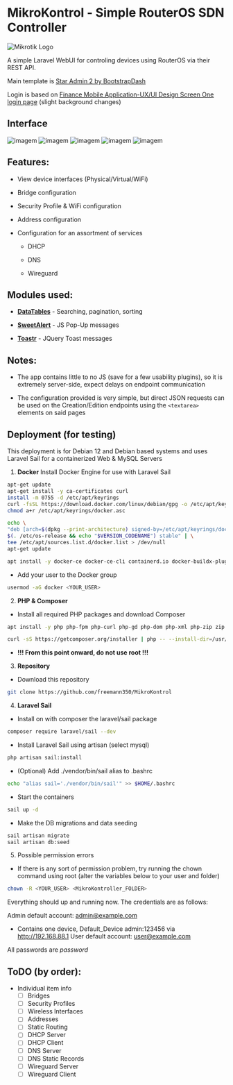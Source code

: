 # MikroKontrol - Simple RouterOS SDN Controller

![Mikrotik Logo](https://mikrotik.com/img/mtv2/logo_fb_2.png)

A simple Laravel WebUI for controling devices using RouterOS via their REST API.

Main template is [Star Admin 2 by BootstrapDash](https://demo.bootstrapdash.com/star-admin2-free/template/index.html)

Login is based on [Finance Mobile Application-UX/UI Design Screen One login page](https://codepen.io/sowg/pen/qBXjXoE) (slight background changes)

## Interface

![imagem](https://github.com/freemann350/MikroKontrol/assets/25934321/682ab72e-2f9d-4e02-83f3-788ca83171b8)
![imagem](https://github.com/freemann350/MikroKontrol/assets/25934321/dc1fe3bb-ad2b-4e53-8791-1f567ee08fae)
![imagem](https://github.com/freemann350/MikroKontrol/assets/25934321/16df5adf-965f-4006-84e6-597d423bf646)
![imagem](https://github.com/freemann350/MikroKontrol/assets/25934321/3675c74e-fa37-422c-975b-c9d84a9c3b3b)
![imagem](https://github.com/freemann350/MikroKontrol/assets/25934321/4fc3d553-3f7b-4f2f-bbf3-10a34be4b691)
## Features:

- View device interfaces (Physical/Virtual/WiFi)

- Bridge configuration

- Security Profile & WiFi configuration

- Address configuration

- Configuration for an assortment of services

    - DHCP

    - DNS

    - Wireguard

## Modules used:

- [**DataTables**](https://datatables.net/) - Searching, pagination, sorting

- [**SweetAlert**](https://sweetalert2.github.io/) - JS Pop-Up messages

- [**Toastr**](https://www.jqueryscript.net/other/Highly-Customizable-jQuery-Toast-Message-Plugin-Toastr.html) - JQuery Toast messages

  

## Notes:

- The app contains little to no JS (save for a few usability plugins), so it is extremely server-side, expect delays on endpoint communication

- The configuration provided is very simple, but direct JSON requests can be used on the Creation/Edition endpoints using the `<textarea>` elements on said pages 

  
## Deployment (for testing)

This deployment is for Debian 12 and Debian based systems and uses Laravel Sail for a containerized Web & MySQL Servers

1. **Docker**
Install Docker Engine for use with Laravel Sail
```sh
apt-get update
apt-get install -y ca-certificates curl
install -m 0755 -d /etc/apt/keyrings
curl -fsSL https://download.docker.com/linux/debian/gpg -o /etc/apt/keyrings/docker.asc
chmod a+r /etc/apt/keyrings/docker.asc

echo \
"deb [arch=$(dpkg --print-architecture) signed-by=/etc/apt/keyrings/docker.asc] https://download.docker.com/linux/debian \
$(. /etc/os-release && echo "$VERSION_CODENAME") stable" | \
tee /etc/apt/sources.list.d/docker.list > /dev/null
apt-get update

apt install -y docker-ce docker-ce-cli containerd.io docker-buildx-plugin docker-compose-plugin
```

- Add your user to the Docker group
```sh
usermod -aG docker <YOUR_USER>
```
2. **PHP & Composer**
- Install all required PHP packages and download Composer 
```sh
apt install -y php php-fpm php-curl php-gd php-dom php-xml php-zip zip unzip

curl -sS https://getcomposer.org/installer | php -- --install-dir=/usr/bin --filename=composer
```
- **!!! From this point onward, do not use root !!!**

3. **Repository**

- Download this repository
```sh
git clone https://github.com/freemann350/MikroKontrol
```

4. **Laravel Sail**
- Install on with composer the laravel/sail package
```sh
composer require laravel/sail --dev
```

- Install Laravel Sail using artisan (select mysql)
```sh
php artisan sail:install 
```
- (Optional) Add ./vendor/bin/sail alias to .bashrc
```sh
echo "alias sail='./vendor/bin/sail'" >> $HOME/.bashrc
```
- Start the containers
```sh
sail up -d
```
- Make the DB migrations and data seeding
```sh
sail artisan migrate
sail artisan db:seed
```
5. Possible permission errors
- If there is any sort of permission problem, try running the chown command using root (alter the variables below to your user and folder)
```sh
chown -R <YOUR_USER> <MikroKontroller_FOLDER>
```
Everything should up and running now. The credentials are as follows:

Admin default account: admin@example.com
- Contains one device, Default_Device admin:123456 via http://192.168.88.1
User default account: user@example.com

All passwords are *password*

## ToDO (by order):

- Individual item info 
    - [ ] Bridges
    - [ ] Security Profiles
    - [ ] Wireless Interfaces
    - [ ] Addresses
    - [ ] Static Routing
    - [ ] DHCP Server
    - [ ] DHCP Client
    - [ ] DNS Server
    - [ ] DNS Static Records
    - [ ] Wireguard Server
    - [ ] Wireguard Client
